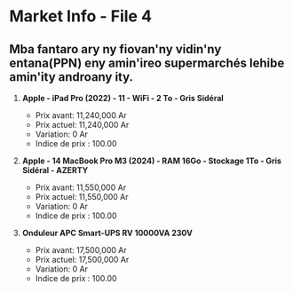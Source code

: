 # Market Info - File 4

## Mba fantaro ary ny fiovan'ny vidin'ny entana(PPN) eny amin'ireo supermarchés lehibe amin'ity androany ity.

1. **Apple - iPad Pro (2022) - 11 - WiFi - 2 To - Gris Sidéral**
   - Prix avant: 11,240,000 Ar
   - Prix actuel: 11,240,000 Ar
   - Variation: 0 Ar
   - Indice de prix : 100.00

2. **Apple - 14 MacBook Pro M3 (2024) - RAM 16Go - Stockage 1To - Gris Sidéral - AZERTY**
   - Prix avant: 11,550,000 Ar
   - Prix actuel: 11,550,000 Ar
   - Variation: 0 Ar
   - Indice de prix : 100.00

3. **Onduleur APC Smart-UPS RV 10000VA 230V**
   - Prix avant: 17,500,000 Ar
   - Prix actuel: 17,500,000 Ar
   - Variation: 0 Ar
   - Indice de prix : 100.00

